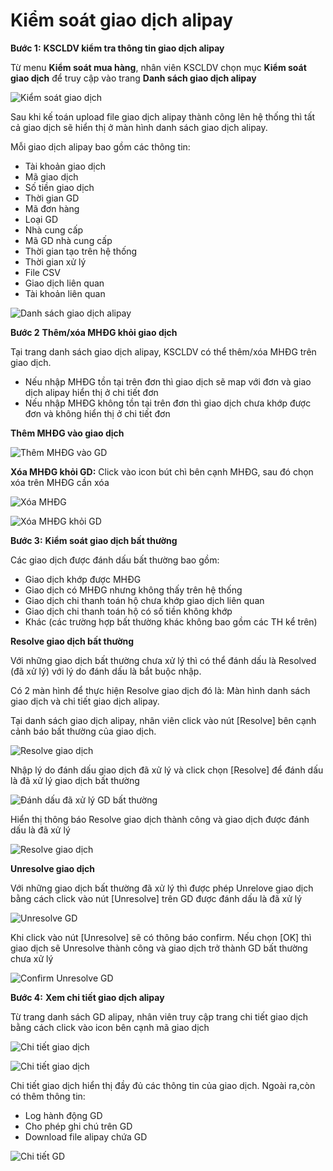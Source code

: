 # Kiểm soát giao dịch alipay

**Bước 1:** **KSCLDV kiểm tra thông tin giao dịch alipay**

Từ menu **Kiểm soát mua hàng**, nhân viên KSCLDV chọn mục **Kiểm soát giao dịch** để truy cập vào trang **Danh sách giao dịch alipay**

![Ki&#x1EC3;m so&#xE1;t giao d&#x1ECB;ch](https://user-images.githubusercontent.com/76998374/105815675-e0e22a80-5fe5-11eb-9b4c-17c2f1c8d918.png)

Sau khi kế toán upload file giao dịch alipay thành công lên hệ thống thì tất cả giao dịch sẽ hiển thị ở màn hình danh sách giao dịch alipay.

Mỗi giao dịch alipay bao gồm các thông tin:

* Tài khoản giao dịch
* Mã giao dịch
* Số tiền giao dịch
* Thời gian GD
* Mã đơn hàng
* Loại GD
* Nhà cung cấp
* Mã GD nhà cung cấp
* Thời gian tạo trên hệ thống
* Thời gian xử lý
* File CSV
* Giao dịch liên quan
* Tài khoản liên quan

![Danh s&#xE1;ch giao d&#x1ECB;ch alipay](https://user-images.githubusercontent.com/76998374/105813563-9d39f180-5fe2-11eb-849e-6a3367210dab.png)

**Bước 2** **Thêm/xóa MHĐG khỏi giao dịch**

Tại trang danh sách giao dịch alipay, KSCLDV có thể thêm/xóa MHĐG trên giao dịch.

* Nếu nhập MHĐG tồn tại trên đơn thì giao dịch sẽ map với đơn và giao dịch alipay hiển thị ở chi tiết đơn
* Nếu nhập MHĐG không tồn tại trên đơn thì giao dịch chưa khớp được đơn và không hiển thị ở chi tiết đơn

**Thêm MHĐG vào giao dịch**

![Th&#xEA;m MH&#x110;G v&#xE0;o GD](https://user-images.githubusercontent.com/76998374/105818085-09b7ef00-5fe9-11eb-87ab-46ec04e39e44.png)

**Xóa MHĐG khỏi GD:** Click vào icon bút chì bên cạnh MHĐG, sau đó chọn xóa trên MHĐG cần xóa

![X&#xF3;a MH&#x110;G](https://user-images.githubusercontent.com/76998374/105818481-9367bc80-5fe9-11eb-87e3-e24a8792f215.png)

![X&#xF3;a MH&#x110;G kh&#x1ECF;i GD](https://user-images.githubusercontent.com/76998374/105818670-c5791e80-5fe9-11eb-97d0-da2d35edf952.png)

**Bước 3:** **Kiểm soát giao dịch bất thường**

Các giao dịch được đánh dấu bất thường bao gồm:

* Giao dịch khớp được MHĐG
* Giao dịch có MHĐG nhưng không thấy trên hệ thống
* Giao dịch chi thanh toán hộ chưa khớp giao dịch liên quan
* Giao dịch chi thanh toán hộ có số tiền không khớp
* Khác \(các trường hợp bất thường khác không bao gồm các TH kể trên\)

**Resolve giao dịch bất thường**

Với những giao dịch bất thường chưa xử lý thì có thể đánh dấu là Resolved \(đã xử lý\) với lý do đánh dấu là bắt buộc nhập.

Có 2 màn hình để thực hiện Resolve giao dịch đó là: Màn hình danh sách giao dịch và chi tiết giao dịch alipay.

Tại danh sách giao dịch alipay, nhân viên click vào nút \[Resolve\] bên cạnh cảnh báo bất thường của giao dịch.

![Resolve giao d&#x1ECB;ch](https://user-images.githubusercontent.com/76998374/105819641-0291e080-5feb-11eb-8c6c-6c741e7aadc4.png)

Nhập lý do đánh dấu giao dịch đã xử lý và click chọn \[Resolve\] để đánh dấu là đã xử lý giao dịch bất thường

![&#x110;&#xE1;nh d&#x1EA5;u &#x111;&#xE3; x&#x1EED; l&#xFD; GD b&#x1EA5;t th&#x1B0;&#x1EDD;ng](https://user-images.githubusercontent.com/76998374/105819724-20f7dc00-5feb-11eb-9ea2-d1b765712927.png)

Hiển thị thông báo Resolve giao dịch thành công và giao dịch được đánh dấu là đã xử lý

![Resolve giao d&#x1ECB;ch](https://user-images.githubusercontent.com/76998374/105819871-5bfa0f80-5feb-11eb-8d48-de4bf3f2084c.png)

**Unresolve giao dịch**

Với những giao dịch bất thường đã xử lý thì được phép Unrelove giao dịch bằng cách click vào nút \[Unresolve\] trên GD được đánh dấu là đã xử lý

![Unresolve GD](https://user-images.githubusercontent.com/76998374/105820269-efcbdb80-5feb-11eb-9cb8-83597e015c39.png)

Khi click vào nút \[Unresolve\] sẽ có thông báo confirm. Nếu chọn \[OK\] thì giao dịch sẽ Unresolve thành công và giao dịch trở thành GD bất thường chưa xử lý

![Confirm Unresolve GD](https://user-images.githubusercontent.com/76998374/105820565-49cca100-5fec-11eb-8f14-5b006a688dc3.png)

**Bước 4:** **Xem chi tiết giao dịch alipay**

Từ trang danh sách GD alipay, nhân viên truy cập trang chi tiết giao dịch bằng cách click vào icon bên cạnh mã giao dịch

![Chi ti&#x1EBF;t giao d&#x1ECB;ch](https://user-images.githubusercontent.com/76998374/105820835-a8921a80-5fec-11eb-8982-ba49396258e4.png)

![Chi ti&#x1EBF;t giao d&#x1ECB;ch](https://user-images.githubusercontent.com/76998374/105821052-f9097800-5fec-11eb-84bd-9fb7171f5649.png)

Chi tiết giao dịch hiển thị đầy đủ các thông tin của giao dịch. Ngoài ra,còn có thêm thông tin:

* Log hành động GD
* Cho phép ghi chú trên GD
* Download file alipay chứa GD

![Chi ti&#x1EBF;t GD](https://user-images.githubusercontent.com/76998374/105821740-c318c380-5fed-11eb-9b02-433fb5c2dfe5.png)

